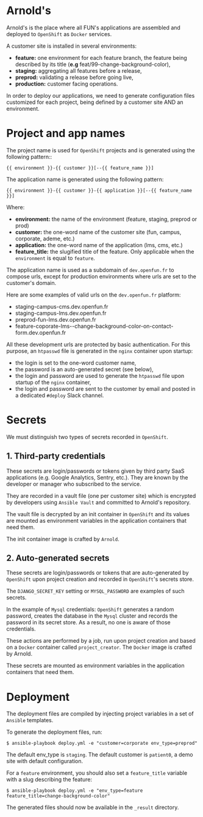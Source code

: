 # Arnold's

Arnold's is the place where all FUN's applications are assembled and deployed to `OpenShift` as `Docker` services.

A customer site is installed in several environments:
  * **feature:** one environment for each feature branch, the feature being described by its title (**e.g** feat/99-change-background-color),
  * **staging:** aggregating all features before a release,
  * **preprod:** validating a release before going live,
  * **production:** customer facing operations.

In order to deploy our applications, we need to generate configuration files customized for each project, being defined by a customer site AND an environment.


# Project and app names

The project name is used for `OpenShift` projects and is generated using the following pattern::

    {{ environment }}-{{ customer }}[--{{ feature_name }}]

The application name is generated using the following pattern:

    {{ environment }}-{{ customer }}-{{ application }}[--{{ feature_name }}]

Where:

- **environment:** the name of the environment (feature, staging, preprod or prod)
- **customer:** the one-word name of the customer site (fun, campus, corporate, ademe, etc.)
- **application:** the one-word name of the application (lms, cms, etc.)
- **feature_title:** the slugified title of the feature. Only applicable when the `environment` is equal to `feature`.

The application name is used as a subdomain of `dev.openfun.fr` to compose urls, except for production environments where urls are set to the customer's domain.

Here are some examples of valid urls on the `dev.openfun.fr` platform:

- staging-campus-cms.dev.openfun.fr
- staging-campus-lms.dev.openfun.fr
- preprod-fun-lms.dev.openfun.fr
- feature-coporate-lms--change-background-color-on-contact-form.dev.openfun.fr

All these development urls are protected by basic authentication. For this purpose, an `htpasswd` file is generated in the `nginx` container upon startup:

- the login is set to the one-word customer name,
- the password is an auto-generated secret (see below),
- the login and password are used to generate the `htpasswd` file upon startup of the `nginx` container,
- the login and password are sent to the customer by email and posted in a dedicated `#deploy` Slack channel.


# Secrets

We must distinguish two types of secrets recorded in `OpenShift`.

## 1. Third-party credentials

These secrets are login/passwords or tokens given by third party SaaS applications (e.g. Google Analytics, Sentry, etc.). They are known by the developer or manager who subscribed to the service.

They are recorded in a vault file (one per customer site) which is encrypted by developers using `Ansible Vault` and committed to Arnold's repository.

The vault file is decrypted by an init container in `OpenShift` and its values are mounted as environment variables in the application containers that need them.

The init container image is crafted by `Arnold`.

## 2. Auto-generated secrets

These secrets are login/passwords or tokens that are auto-generated by `OpenShift` upon project creation and recorded in `OpenShift`'s secrets store.

The `DJANGO_SECRET_KEY` setting or `MYSQL_PASSWORD` are examples of such secrets.

In the example of `Mysql` credentials: `OpenShift` generates a random password, creates the database in the `Mysql` cluster and records the password in its secret store. As a result, no one is aware of those credentials.

These actions are performed by a job, run upon project creation and based on a `Docker` container called `project_creator`. The `Docker` image is crafted by Arnold.

These secrets are mounted as environment variables in the application containers that need them.


# Deployment

The deployment files are compiled by injecting project variables in a set of `Ansible` templates.

To generate the deployment files, run:

    $ ansible-playbook deploy.yml -e "customer=corporate env_type=preprod"

The default env_type is `staging`.
The default customer is `patient0`, a demo site with default configuration.

For a `feature` environment, you should also set a `feature_title` variable with a slug describing the feature:

    $ ansible-playbook deploy.yml -e "env_type=feature feature_title=change-background-color"

The generated files should now be available in the `_result` directory.

